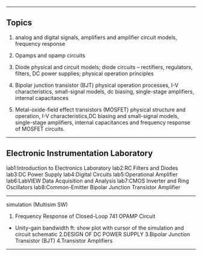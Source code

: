 --------------------------------------------
Topics
--------------------------------------------
1. analog and digital signals, amplifiers and amplifier circuit models, frequency response
2. Opamps and opamp circuits
3. Diode physical and circuit models; diode circuits – rectifiers, regulators, filters, DC power supplies; physical operation principles
4. Bipolar junction transistor (BJT) physical operation processes, I-V characteristics, small-signal models, dc biasing, single-stage        amplifiers, internal capacitances

5. Metal-oxide-field effect transistors (MOSFET) physical structure and operation, I-V characteristics,DC biasing and small-signal models, single-stage amplifiers, internal capacitances and frequency response of MOSFET circuits.
--------------------------------------------
Electronic Instrumentation Laboratory
--------------------------------------------
lab1:Introduction to Electronics Laboratory
lab2:RC Filters and Diodes
lab3:DC Power Supply
lab4:Digital Circuits
lab5:Operational Amplifier
lab6:LabVIEW Data Acquisition and Analysis
lab7:CMOS Inverter and Ring Oscillators
lab8:Common-Emitter Bipolar Junction Transistor Amplifier

--------------------------------------------
simulation (Multisim SW)
1. Frequency Response of Closed-Loop 741 OPAMP Circuit
* Unity-gain bandwidth ft: show plot with cursor of the simulation and circuit schematic
2.DESIGN OF DC POWER SUPPLY
3.Bipolar Junction Transistor (BJT)
4.Transistor Amplifiers
--------------------------------------------
